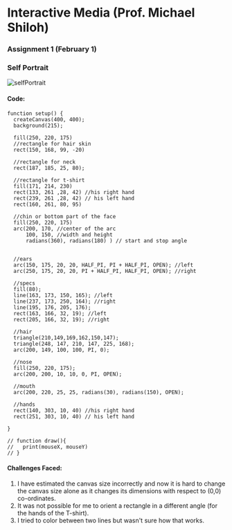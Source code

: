 # Interactive Media (Prof. Michael Shiloh)
### Assignment 1 (February 1)
### Self Portrait

![selfPortrait](https://user-images.githubusercontent.com/92122776/151812679-1c095272-fd2a-474a-9e38-0c4ec73c2c13.png)

#### Code:

````
function setup() {
  createCanvas(400, 400);
  background(215);
  
  fill(250, 220, 175)
  //rectangle for hair skin
  rect(150, 168, 99, -20)
  
  //rectangle for neck
  rect(187, 185, 25, 80);
  
  //rectangle for t-shirt
  fill(171, 214, 230)
  rect(133, 261 ,28, 42) //his right hand
  rect(239, 261 ,28, 42) // his left hand
  rect(160, 261, 80, 95)
  
  //chin or bottom part of the face
  fill(250, 220, 175)
  arc(200, 170, //center of the arc
      100, 150, //width and height 
      radians(360), radians(180) ) // start and stop angle
  
  
  //ears 
  arc(150, 175, 20, 20, HALF_PI, PI + HALF_PI, OPEN); //left
  arc(250, 175, 20, 20, PI + HALF_PI, HALF_PI, OPEN); //right
  
  //specs
  fill(80);
  line(163, 173, 150, 165); //left
  line(237, 173, 250, 164); //right 
  line(195, 176, 205, 176);
  rect(163, 166, 32, 19); //left
  rect(205, 166, 32, 19); //right 
  
  //hair
  triangle(210,149,169,162,150,147);
  triangle(248, 147, 210, 147, 225, 168);
  arc(200, 149, 100, 100, PI, 0);
  
  //nose
  fill(250, 220, 175);
  arc(200, 200, 10, 10, 0, PI, OPEN);
  
  //mouth 
  arc(200, 220, 25, 25, radians(30), radians(150), OPEN);
  
  //hands 
  rect(140, 303, 10, 40) //his right hand
  rect(251, 303, 10, 40) // his left hand
  
}

// function draw(){
//   print(mouseX, mouseY)
// }

````

#### Challenges Faced:
1. I have estimated the canvas size incorrectly and now it is hard to change the canvas size alone as it changes its dimensions with respect to (0,0) co-ordinates. 
2. It was not possible for me to orient a rectangle in a different angle (for the hands of the T-shirt).
3. I tried to color between two lines but wasn't sure how that works.
